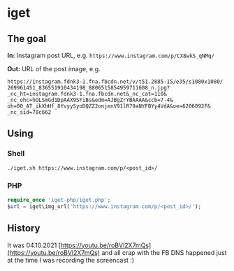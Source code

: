 # iget

## The goal

**In:** Instagram post URL, e.g. `https://www.instagram.com/p/CX8wkS_qNMq/`

**Out:** URL of the post image, e.g.
```
https://instagram.fdnk3-1.fna.fbcdn.net/v/t51.2885-15/e35/s1080x1080/
269961451_836551910434198_8806515854959711608_n.jpg?
_nc_ht=instagram.fdnk3-1.fna.fbcdn.net&_nc_cat=110&
_nc_ohc=hOLSmGd1DpAAX9SFiBs&edm=AJBgZrYBAAAA&ccb=7-4&
oh=00_AT_ikXhHf_8YvyySyoDQZZ2onjenV91lR79aNYFBYy4VdA&oe=6206092F&
_nc_sid=78c662
```

## Using

### Shell

`./iget.sh https://www.instagram.com/p/<post_id>/`

### PHP

```php
require_once 'iget-php/iget.php';
$url = iget\img_url('https://www.instagram.com/p/<post_id>/');
```

## History

It was 04.10.2021 [https://youtu.be/roBVl2X7mQs](https://youtu.be/roBVl2X7mQs) 
and all crap with the FB DNS happened just at the time I was recording the 
screencast :)
